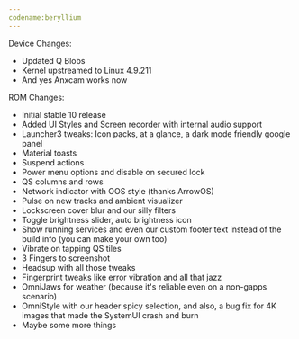 ```yaml
---
codename:beryllium
---
```


Device Changes:
- Updated Q Blobs
- Kernel upstreamed to Linux 4.9.211
- And yes Anxcam works now

ROM Changes:
- Initial stable 10 release
- Added UI Styles and Screen recorder with internal audio support
- Launcher3 tweaks: Icon packs, at a glance, a dark mode friendly google panel
- Material toasts
- Suspend actions
- Power menu options and disable on secured lock
- QS columns and rows
- Network indicator with OOS style (thanks ArrowOS)
- Pulse on new tracks and ambient visualizer
- Lockscreen cover blur and our silly filters
- Toggle brightness slider, auto brightness icon
- Show running services and even our custom footer text instead of the build info (you can make your own too)
- Vibrate on tapping QS tiles
- 3 Fingers to screenshot
- Headsup with all those tweaks
- Fingerprint tweaks like error vibration and all that jazz
- OmniJaws for weather (because it's reliable even on a non-gapps scenario)
- OmniStyle with our header spicy selection, and also, a bug fix for 4K images that made the SystemUI crash and burn
- Maybe some more things